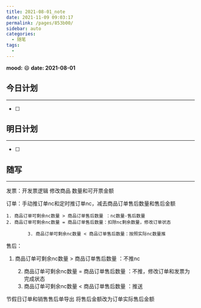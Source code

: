 ```yaml
---
title: 2021-08-01_note
date: 2021-11-09 09:03:17
permalink: /pages/853b00/
sidebar: auto
categories:
  - 随笔
tags:
  - 
---
```

**mood:** :smile:  																		**date: 2021-08-01**  
## 今日计划  
------
- [ ]  
## 明日计划  
------
- [ ]  
## 随写 
------

发票：开发票逻辑 修改商品 数量和可开票金额

订单：手动推订单nc和定时推订单nc，减去商品订单售后数量和售后金额

	1. 商品订单可剩余nc数量 > 商品订单售后数量 ：nc数量-售后数量
 	2. 商品订单可剩余nc数量 = 商品订单售后数量：扣除nc剩余数量，修改订单状态

   			3. 商品订单可剩余nc数量 < 商品订单售后数量：按照实际nc数量推

售后：

1. 商品订单可剩余nc数量 > 商品订单售后数量 ：不推nc

 	2. 商品订单可剩余nc数量 = 商品订单售后数量 ：不推，修改订单和发票为完成状态
 	3. 商品订单可剩余nc数量 < 商品订单售后数量 ：推送



节假日订单和销售售后单导出 将售后金额改为订单实际售后金额



